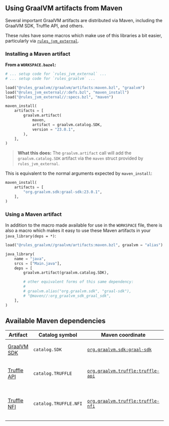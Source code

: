 ## Using GraalVM artifacts from Maven

Several important GraalVM artifacts are distributed via Maven, including the GraalVM SDK, Truffle API, and others.

These rules have some macros which make use of this libraries a bit easier, particularly via [`rules_jvm_external`][1].

### Installing a Maven artifact

**From a `WORKSPACE.bazel`:**

```python
# ... setup code for `rules_jvm_external` ...
# ... setup code for `rules_graalvm` ...

load("@rules_graalvm//graalvm/artifacts:maven.bzl", "graalvm")
load("@rules_jvm_external//:defs.bzl", "maven_install")
load("@rules_jvm_external//:specs.bzl", "maven")
```

```python
maven_install(
    artifacts = [
        graalvm.artifact(
            maven,
            artifact = graalvm.catalog.SDK,
            version = "23.0.1",
        ),
    ],
)
```

> **What this does:** The `graalvm.artifact` call will add the `graalvm.catalog.SDK` artifact via the `maven` struct provided by `rules_jvm_external`.

This is equivalent to the normal arguments expected by `maven_install`:

```python
maven_install(
    artifacts = [
        "org.graalvm.sdk:graal-sdk:23.0.1",
    ],
)
```

### Using a Maven artifact

In addition to the macro made available for use in the `WORKSPACE` file, there is also a macro which makes it easy to use these Maven artifacts in your `java_library(deps = *)`:

```python
load("@rules_graalvm//graalvm/artifacts:maven.bzl", graalvm = "alias")

java_library(
    name = "java",
    srcs = ["Main.java"],
    deps = [
        graalvm.artifact(graalvm.catalog.SDK),

        # other equivalent forms of this same dependency:
        #
        # graalvm.alias("org.graalvm.sdk", "graal-sdk"),
        # "@maven//:org_graalvm_sdk_graal_sdk",
    ],
)
```

## Available Maven dependencies

| Artifact         | Catalog symbol        | Maven coordinate                       | Notes                                         |
| ---------------- | --------------------- | -------------------------------------- | --------------------------------------------- |
| [GraalVM SDK][2] | `catalog.SDK`         | [`org.graalvm.sdk:graal-sdk`][3]       | Main GraalVM SDK package                      |
| [Truffle API][4] | `catalog.TRUFFLE`     | [`org.graalvm.truffle:truffle-api`][5] | API package for Truffle language implementors |
| [Truffle NFI][6] | `catalog.TRUFFLE.NFI` | [`org.graalvm.truffle:truffle-nfi`][7] | Native Function Interface package or Truffle  |

[1]: https://github.com/bazelbuild/rules_jvm_external
[2]: https://www.graalvm.org/sdk/javadoc/
[3]: https://search.maven.org/artifact/org.graalvm.sdk/graal-sdk
[4]: https://www.graalvm.org/truffle/javadoc/com/oracle/truffle/api/package-summary.html
[5]: https://search.maven.org/artifact/org.graalvm.truffle/truffle-api
[6]: https://github.com/oracle/graal/blob/master/truffle/docs/NFI.md
[7]: https://search.maven.org/artifact/org.graalvm.truffle/truffle-nfi
